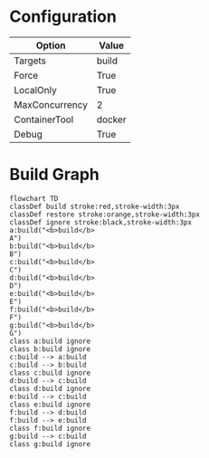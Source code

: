 # Configuration

| Option | Value |
|--------|-------|
| Targets | build |
| Force | True |
| LocalOnly | True |
| MaxConcurrency | 2 |
| ContainerTool | docker |
| Debug | True |

# Build Graph

```mermaid
flowchart TD
classDef build stroke:red,stroke-width:3px
classDef restore stroke:orange,stroke-width:3px
classDef ignore stroke:black,stroke-width:3px
a:build("<b>build</b> 
A")
b:build("<b>build</b> 
B")
c:build("<b>build</b> 
C")
d:build("<b>build</b> 
D")
e:build("<b>build</b> 
E")
f:build("<b>build</b> 
F")
g:build("<b>build</b> 
G")
class a:build ignore
class b:build ignore
c:build --> a:build
c:build --> b:build
class c:build ignore
d:build --> c:build
class d:build ignore
e:build --> c:build
class e:build ignore
f:build --> d:build
f:build --> e:build
class f:build ignore
g:build --> c:build
class g:build ignore
```

